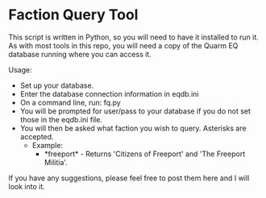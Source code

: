 # Faction Query Tool

This script is written in Python, so you will need to have it installed to run it. As with most tools in this repo, you will need a copy of the Quarm EQ database running where you can access it.

Usage: 
* Set up your database.
* Enter the database connection information in eqdb.ini
* On a command line, run: fq.py
* You will be prompted for user/pass to your database if you do not set those in the eqdb.ini file.
* You will then be asked what faction you wish to query. Asterisks are accepted.
  - Example:
    - \*freeport\* - Returns 'Citizens of Freeport' and 'The Freeport Militia'.

If you have any suggestions, please feel free to post them here and I will look into it.
